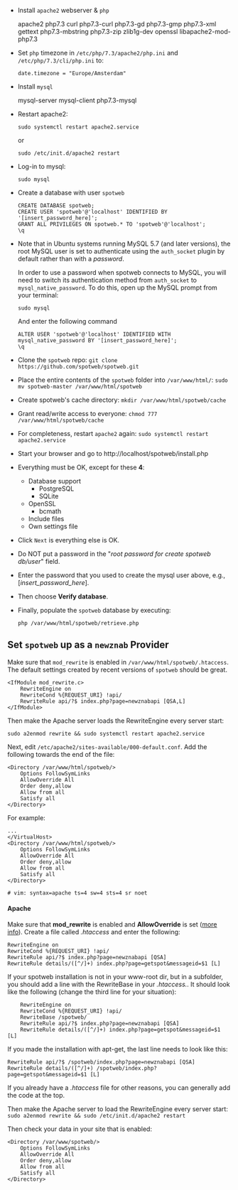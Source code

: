 

* Install `apache2` webserver & `php`

  apache2 php7.3 curl php7.3-curl php7.3-gd php7.3-gmp php7.3-xml gettext php7.3-mbstring php7.3-zip zlib1g-dev openssl libapache2-mod-php7.3

* Set `php` timezone in `/etc/php/7.3/apache2/php.ini` and `/etc/php/7.3/cli/php.ini` to:

  ```
  date.timezone = "Europe/Amsterdam"
  ```

* Install `mysql`

  mysql-server mysql-client php7.3-mysql

* Restart apache2:

  ```
  sudo systemctl restart apache2.service
  ```

  or

  ```
  sudo /etc/init.d/apache2 restart
  ```

* Log-in to mysql:

  ```
  sudo mysql
  ```

* Create a database with user `spotweb`

  ```
  CREATE DATABASE spotweb;
  CREATE USER 'spotweb'@'localhost' IDENTIFIED BY '[insert_password_here]';
  GRANT ALL PRIVILEGES ON spotweb.* TO 'spotweb'@'localhost';
  \q
  ```

* Note that in Ubuntu systems running MySQL 5.7 (and later versions), the root MySQL user is set to authenticate using the `auth_socket` plugin by default rather than with a *password*.

  In order to use a password when spotweb connects to MySQL, you will need to switch its authentication method from `auth_socket` to `mysql_native_password`. To do this, open up the MySQL prompt from your terminal:

  ```
  sudo mysql
  ```

  And enter the following command

  ```
  ALTER USER 'spotweb'@'localhost' IDENTIFIED WITH mysql_native_password BY '[insert_password_here]';
  \q
  ```

* Clone the `spotweb` repo: `git clone https://github.com/spotweb/spotweb.git`

* Place the entire contents of the `spotweb` folder into `/var/www/html/`: `sudo mv spotweb-master /var/www/html/spotweb`

* Create spotweb's cache directory: `mkdir /var/www/html/spotweb/cache`

* Grant read/write access to everyone: `chmod 777 /var/www/html/spotweb/cache`

* For completeness, restart `apache2` again: `sudo systemctl restart apache2.service`

* Start your browser and go to http://localhost/spotweb/install.php

* Everything must be OK, except for these **4**:
  * Database support
    * PostgreSQL
    * SQLite
  * OpenSSL
    * bcmath
  *  Include files
    * Own settings file
  
* Click `Next` is everything else is OK.

* Do NOT put a password in the "*root password for create spotweb db/user*" field.

* Enter the password that you used to create the mysql user above, e.g., [*insert_password_here*].

* Then choose **Verify database**.

* Finally, populate the `spotweb` database by executing:

  ```
  php /var/www/html/spotweb/retrieve.php
  ```

  

## Set `spotweb` up as a `newznab` Provider



Make sure that `mod_rewrite` is enabled in `/var/www/html/spotweb/.htaccess`. The default settings created by recent versions of `spotweb` should be great.

```
<IfModule mod_rewrite.c>
	RewriteEngine on  
	RewriteCond %{REQUEST_URI} !api/  
	RewriteRule api/?$ index.php?page=newznabapi [QSA,L]  
</IfModule>
```

Then make the Apache server loads the RewriteEngine every server start:

```
sudo a2enmod rewrite && sudo systemctl restart apache2.service
```

Next, edit `/etc/apache2/sites-available/000-default.conf`. Add the following towards the end of the file:

```
<Directory /var/www/html/spotweb/>
	Options FollowSymLinks
	AllowOverride All
	Order deny,allow
	Allow from all
	Satisfy all
</Directory>
```

For example:

```
...
</VirtualHost>
<Directory /var/www/html/spotweb/>
	Options FollowSymLinks
	AllowOverride All
	Order deny,allow
	Allow from all
	Satisfy all
</Directory>

# vim: syntax=apache ts=4 sw=4 sts=4 sr noet
```



#### Apache

Make sure that **mod_rewrite** is enabled and **AllowOverride** is set ([more info](http://www.tildemark.com/enable-htaccess-on-apache/)). Create a file called *.htaccess* and enter the following:

```
RewriteEngine on  
RewriteCond %{REQUEST_URI} !api/  
RewriteRule api/?$ index.php?page=newznabapi [QSA]
RewriteRule details/([^/]+) index.php?page=getspot&messageid=$1 [L]
```

If your spotweb installation is not in your www-root dir, but in a  subfolder, you should add a line with the RewriteBase in your *.htaccess.*. It should look like the following (change the third line for your situation):

```
    RewriteEngine on  
    RewriteCond %{REQUEST_URI} !api/  
    RewriteBase /spotweb/
    RewriteRule api/?$ index.php?page=newznabapi [QSA]
    RewriteRule details/([^/]+) index.php?page=getspot&messageid=$1 [L]
```

If you made the installation with apt-get, the last line needs to look like this:

```
RewriteRule api/?$ /spotweb/index.php?page=newznabapi [QSA]  
RewriteRule details/([^/]+) /spotweb/index.php?page=getspot&messageid=$1 [L]  
```

If you already have a *.htaccess* file for other reasons, you can generally add the code at the top.

Then make the Apache server to load the RewriteEngine every server start: `sudo a2enmod rewrite && sudo /etc/init.d/apache2 restart`

Then check your data in your site that is enabled:

```
<Directory /var/www/spotweb/>
	Options FollowSymLinks
	AllowOverride All
	Order deny,allow
	Allow from all
	Satisfy all
</Directory>
```